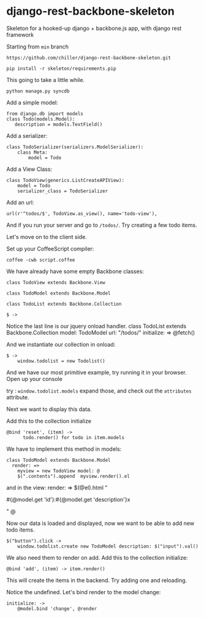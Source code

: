 django-rest-backbone-skeleton
=============================

Skeleton for a hooked-up django + backbone.js app, with django rest framework

Starting from `min` branch

`https://github.com/chiller/django-rest-backbone-skeleton.git`

`pip install -r skeleton/requirements.pip`

This going to take a little while.

`python manage.py syncdb`

Add a simple model:

    from django.db import models   
    class Todo(models.Model):    
       description = models.TextField()
        
Add a serializer:

    class TodoSerializer(serializers.ModelSerializer):
        class Meta:
            model = Todo

Add a View Class:

    class TodoView(generics.ListCreateAPIView):
        model = Todo
        serializer_class = TodoSerializer

Add an url:

    url(r'^todos/$', TodoView.as_view(), name='todo-view'),
    
And if you run your server and go to `/todos/`. Try creating a few todo items.

Let's move on to the client side.

Set up your CoffeeScript compiler:

`coffee -cwb script.coffee`

We have already have some empty Backbone classes:

    class TodoView extends Backbone.View
    
    class TodoModel extends Backbone.Model
    
    class TodoList extends Backbone.Collection
    
    $ ->
    
Notice the last line is our jquery onload handler.
    class TodoList extends Backbone.Collection
      model: TodoModel
      url: "/todos/"
      initialize: =>
        @fetch()
        
And we instantiate our collection in onload:

    $ ->
        window.todolist = new Todolist()
        
And we have our most primitive example, try running it in your browser. Open up your console

try : `window.todolist.models` expand those, and check out the `attributes` attribute.

Next we want to display this data.

Add this to the collection initialize

    @bind 'reset', (item) ->
          todo.render() for todo in item.models
          
We have to implement this method in models:

    class TodoModel extends Backbone.Model
      render: =>
        myview = new TodoView model: @
        $(".contents").append  myview.render().el

and in the view:
     render: =>
         $(@el).html "<p><span class='text'>#{@model.get 'id'}:#{@model.get 'description'}</span><span class='delete'>x</span></p>"
         @
         
Now our data is loaded and displayed, now we want to be able to add new todo items.

    $("button").click ->
        window.todolist.create new TodoModel description: $("input").val()
        
We also need them to render on add. Add this to the collection initialize:

    @bind 'add', (item) -> item.render()
        
This will create the items in the backend. Try adding one and reloading.

Notice the undefined. Let's bind render to the model change:

    initialize: ->
        @model.bind 'change', @render
        





   
        




    

   
   
